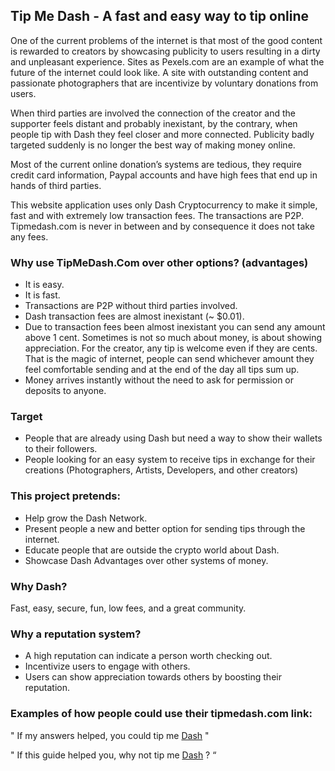 ## Tip Me Dash - A fast and easy way to tip online

One of the current problems of the internet is that most of the good content is rewarded to creators by showcasing publicity to users resulting in a dirty and unpleasant experience.  Sites as Pexels.com are an example of what the future of the internet could look like. A site with outstanding content and passionate photographers that are incentivize by voluntary donations from users.

When third parties are involved the connection of the creator and the supporter feels distant and probably inexistant, by the contrary, when people tip with Dash they feel closer and more connected. Publicity badly targeted suddenly is no longer
the best way of making money online.

Most of the current online donation’s systems are tedious, they require credit card information, Paypal accounts and have
high fees that end up in hands of third parties. 

This website application uses only Dash Cryptocurrency to make it simple, fast and with extremely low transaction fees. 
The transactions are P2P. Tipmedash.com is never in between and by consequence it does not take any fees.

### Why use TipMeDash.Com over other options? (advantages)

*   It is easy.
*   It is fast.
*   Transactions are P2P without third parties involved.
*   Dash transaction fees are almost inexistant (~ $0.01).
*   Due to transaction fees been almost inexistant you can send any amount above 1 cent. Sometimes is not so much about money, is about showing appreciation. For the creator, any tip is welcome even if they are cents. That is the magic of internet, people can send whichever amount they feel comfortable sending and at the end of the day all tips sum up.
*   Money arrives instantly without the need to ask for permission or deposits to anyone.

### Target

*   People that are already using Dash but need a way to show their wallets to their followers.
*   People looking for an easy system to receive tips in exchange for their creations (Photographers, Artists, Developers, and other creators)

### This project pretends:

*   Help grow the Dash Network.
*   Present people a new and better option for sending tips through the internet.
*   Educate people that are outside the crypto world about Dash.
*   Showcase Dash Advantages over other systems of money.

### Why Dash?

Fast, easy, secure, fun, low fees, and a great community.

### Why a reputation system?

* A high reputation can indicate a person worth checking out. 
* Incentivize users to engage with others.
* Users can show appreciation towards others by boosting their reputation.

### Examples of how people could use their tipmedash.com link:

" If my answers helped, you could tip me [Dash](http://tipmedash.com/gass) "

" If this guide helped you, why not tip me [Dash](http://tipmedash.com/gass) ? “
